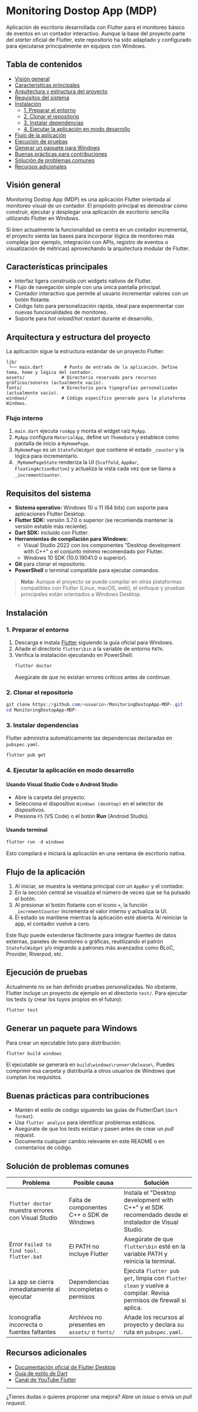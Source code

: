 # Monitoring Dostop App (MDP)

Aplicación de escritorio desarrollada con Flutter para el monitoreo básico de eventos en un contador interactivo. Aunque la base del proyecto parte del _starter_ oficial de Flutter, este repositorio ha sido adaptado y configurado para ejecutarse principalmente en equipos con Windows.

## Tabla de contenidos
- [Visión general](#visión-general)
- [Características principales](#características-principales)
- [Arquitectura y estructura del proyecto](#arquitectura-y-estructura-del-proyecto)
- [Requisitos del sistema](#requisitos-del-sistema)
- [Instalación](#instalación)
  - [1. Preparar el entorno](#1-preparar-el-entorno)
  - [2. Clonar el repositorio](#2-clonar-el-repositorio)
  - [3. Instalar dependencias](#3-instalar-dependencias)
  - [4. Ejecutar la aplicación en modo desarrollo](#4-ejecutar-la-aplicación-en-modo-desarrollo)
- [Flujo de la aplicación](#flujo-de-la-aplicación)
- [Ejecución de pruebas](#ejecución-de-pruebas)
- [Generar un paquete para Windows](#generar-un-paquete-para-windows)
- [Buenas prácticas para contribuciones](#buenas-prácticas-para-contribuciones)
- [Solución de problemas comunes](#solución-de-problemas-comunes)
- [Recursos adicionales](#recursos-adicionales)

## Visión general
Monitoring Dostop App (MDP) es una aplicación Flutter orientada al monitoreo visual de un contador. El propósito principal es demostrar cómo construir, ejecutar y desplegar una aplicación de escritorio sencilla utilizando Flutter en Windows.

Si bien actualmente la funcionalidad se centra en un contador incremental, el proyecto sienta las bases para incorporar lógica de monitoreo más compleja (por ejemplo, integración con APIs, registro de eventos o visualización de métricas) aprovechando la arquitectura modular de Flutter.

## Características principales
- Interfaz ligera construida con widgets nativos de Flutter.
- Flujo de navegación simple con una única pantalla principal.
- Contador interactivo que permite al usuario incrementar valores con un botón flotante.
- Código listo para personalización rápida, ideal para experimentar con nuevas funcionalidades de monitoreo.
- Soporte para _hot reload_/_hot restart_ durante el desarrollo.

## Arquitectura y estructura del proyecto
La aplicación sigue la estructura estándar de un proyecto Flutter:

```
lib/
 └── main.dart        # Punto de entrada de la aplicación. Define tema, home y lógica del contador.
assets/              # Directorio reservado para recursos gráficos/sonoros (actualmente vacío).
fonts/               # Directorio para tipografías personalizadas (actualmente vacío).
windows/             # Código específico generado para la plataforma Windows.
```

### Flujo interno
1. `main.dart` ejecuta `runApp` y monta el widget raíz `MyApp`.
2. `MyApp` configura `MaterialApp`, define un `ThemeData` y establece como pantalla de inicio a `MyHomePage`.
3. `MyHomePage` es un `StatefulWidget` que contiene el estado `_counter` y la lógica para incrementarlo.
4. `_MyHomePageState` renderiza la UI (`Scaffold`, `AppBar`, `FloatingActionButton`) y actualiza la vista cada vez que se llama a `_incrementCounter`.

## Requisitos del sistema
- **Sistema operativo:** Windows 10 u 11 (64 bits) con soporte para aplicaciones Flutter Desktop.
- **Flutter SDK:** versión 3.7.0 o superior (se recomienda mantener la versión estable más reciente).
- **Dart SDK:** incluido con Flutter.
- **Herramientas de compilación para Windows:**
  - Visual Studio 2022 con los componentes "Desktop development with C++" o el conjunto mínimo recomendado por Flutter.
  - Windows 10 SDK (10.0.19041.0 o superior).
- **Git** para clonar el repositorio.
- **PowerShell** o terminal compatible para ejecutar comandos.

> **Nota:** Aunque el proyecto se puede compilar en otras plataformas compatibles con Flutter (Linux, macOS, web), el enfoque y pruebas principales están orientados a Windows Desktop.

## Instalación
### 1. Preparar el entorno
1. Descarga e instala [Flutter](https://docs.flutter.dev/get-started/install/windows) siguiendo la guía oficial para Windows.
2. Añade el directorio `flutter\bin` a la variable de entorno `PATH`.
3. Verifica la instalación ejecutando en PowerShell:
   ```powershell
   flutter doctor
   ```
   Asegúrate de que no existan errores críticos antes de continuar.

### 2. Clonar el repositorio
```powershell
git clone https://github.com/<usuario>/MonitoringDostopApp-MDP-.git
cd MonitoringDostopApp-MDP-
```

### 3. Instalar dependencias
Flutter administra automáticamente las dependencias declaradas en `pubspec.yaml`.
```powershell
flutter pub get
```

### 4. Ejecutar la aplicación en modo desarrollo
#### Usando Visual Studio Code o Android Studio
- Abre la carpeta del proyecto.
- Selecciona el dispositivo `Windows (desktop)` en el selector de dispositivos.
- Presiona `F5` (VS Code) o el botón **Run** (Android Studio).

#### Usando terminal
```powershell
flutter run -d windows
```
Esto compilará e iniciará la aplicación en una ventana de escritorio nativa.

## Flujo de la aplicación
1. Al iniciar, se muestra la ventana principal con un `AppBar` y el contador.
2. En la sección central se visualiza el número de veces que se ha pulsado el botón.
3. Al presionar el botón flotante con el ícono `+`, la función `_incrementCounter` incrementa el valor interno y actualiza la UI.
4. El estado se mantiene mientras la aplicación esté abierta. Al reiniciar la app, el contador vuelve a cero.

Este flujo puede extenderse fácilmente para integrar fuentes de datos externas, paneles de monitoreo o gráficas, reutilizando el patrón `StatefulWidget` y/o migrando a patrones más avanzados como BLoC, Provider, Riverpod, etc.

## Ejecución de pruebas
Actualmente no se han definido pruebas personalizadas. No obstante, Flutter incluye un proyecto de ejemplo en el directorio `test/`. Para ejecutar los tests (y crear los tuyos propios en el futuro):
```powershell
flutter test
```

## Generar un paquete para Windows
Para crear un ejecutable listo para distribución:
```powershell
flutter build windows
```
El ejecutable se generará en `build\windows\runner\Release\`. Puedes comprimir esa carpeta y distribuirla a otros usuarios de Windows que cumplan los requisitos.

## Buenas prácticas para contribuciones
- Mantén el estilo de código siguiendo las guías de Flutter/Dart (`dart format`).
- Usa `flutter analyze` para identificar problemas estáticos.
- Asegúrate de que los tests existan y pasen antes de crear un _pull request_.
- Documenta cualquier cambio relevante en este README o en comentarios de código.

## Solución de problemas comunes
| Problema | Posible causa | Solución |
|----------|---------------|----------|
| `flutter doctor` muestra errores con Visual Studio | Falta de componentes C++ o SDK de Windows | Instala el "Desktop development with C++" y el SDK recomendado desde el instalador de Visual Studio. |
| Error `Failed to find tool. flutter.bat` | El PATH no incluye Flutter | Asegúrate de que `flutter\bin` esté en la variable PATH y reinicia la terminal. |
| La app se cierra inmediatamente al ejecutar | Dependencias incompletas o permisos | Ejecuta `flutter pub get`, limpia con `flutter clean` y vuelve a compilar. Revisa permisos de firewall si aplica. |
| Iconografía incorrecta o fuentes faltantes | Archivos no presentes en `assets/` o `fonts/` | Añade los recursos al proyecto y declara su ruta en `pubspec.yaml`. |

## Recursos adicionales
- [Documentación oficial de Flutter Desktop](https://docs.flutter.dev/desktop)
- [Guía de estilo de Dart](https://dart.dev/guides/language/effective-dart/style)
- [Canal de YouTube Flutter](https://www.youtube.com/c/flutterdev)

---

¿Tienes dudas o quieres proponer una mejora? Abre un _issue_ o envía un _pull request_.

